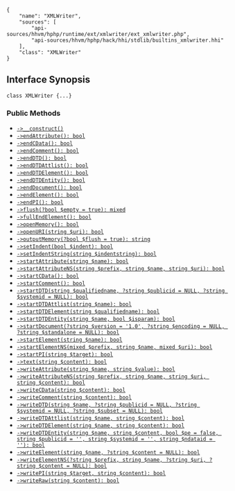 ``` yamlmeta
{
    "name": "XMLWriter",
    "sources": [
        "api-sources/hhvm/hphp/runtime/ext/xmlwriter/ext_xmlwriter.php",
        "api-sources/hhvm/hphp/hack/hhi/stdlib/builtins_xmlwriter.hhi"
    ],
    "class": "XMLWriter"
}
```




## Interface Synopsis




``` Hack
class XMLWriter {...}
```




### Public Methods




+ [` ->__construct() `](</hack/reference/class/XMLWriter/__construct/>)
+ [` ->endAttribute(): bool `](</hack/reference/class/XMLWriter/endAttribute/>)
+ [` ->endCData(): bool `](</hack/reference/class/XMLWriter/endCData/>)
+ [` ->endComment(): bool `](</hack/reference/class/XMLWriter/endComment/>)
+ [` ->endDTD(): bool `](</hack/reference/class/XMLWriter/endDTD/>)
+ [` ->endDTDAttlist(): bool `](</hack/reference/class/XMLWriter/endDTDAttlist/>)
+ [` ->endDTDElement(): bool `](</hack/reference/class/XMLWriter/endDTDElement/>)
+ [` ->endDTDEntity(): bool `](</hack/reference/class/XMLWriter/endDTDEntity/>)
+ [` ->endDocument(): bool `](</hack/reference/class/XMLWriter/endDocument/>)
+ [` ->endElement(): bool `](</hack/reference/class/XMLWriter/endElement/>)
+ [` ->endPI(): bool `](</hack/reference/class/XMLWriter/endPI/>)
+ [` ->flush(?bool $empty = true): mixed `](</hack/reference/class/XMLWriter/flush/>)
+ [` ->fullEndElement(): bool `](</hack/reference/class/XMLWriter/fullEndElement/>)
+ [` ->openMemory(): bool `](</hack/reference/class/XMLWriter/openMemory/>)
+ [` ->openURI(string $uri): bool `](</hack/reference/class/XMLWriter/openURI/>)
+ [` ->outputMemory(?bool $flush = true): string `](</hack/reference/class/XMLWriter/outputMemory/>)
+ [` ->setIndent(bool $indent): bool `](</hack/reference/class/XMLWriter/setIndent/>)
+ [` ->setIndentString(string $indentstring): bool `](</hack/reference/class/XMLWriter/setIndentString/>)
+ [` ->startAttribute(string $name): bool `](</hack/reference/class/XMLWriter/startAttribute/>)
+ [` ->startAttributeNS(string $prefix, string $name, string $uri): bool `](</hack/reference/class/XMLWriter/startAttributeNS/>)
+ [` ->startCData(): bool `](</hack/reference/class/XMLWriter/startCData/>)
+ [` ->startComment(): bool `](</hack/reference/class/XMLWriter/startComment/>)
+ [` ->startDTD(string $qualifiedname, ?string $publicid = NULL, ?string $systemid = NULL): bool `](</hack/reference/class/XMLWriter/startDTD/>)
+ [` ->startDTDAttlist(string $name): bool `](</hack/reference/class/XMLWriter/startDTDAttlist/>)
+ [` ->startDTDElement(string $qualifiedname): bool `](</hack/reference/class/XMLWriter/startDTDElement/>)
+ [` ->startDTDEntity(string $name, bool $isparam): bool `](</hack/reference/class/XMLWriter/startDTDEntity/>)
+ [` ->startDocument(?string $version = '1.0', ?string $encoding = NULL, ?string $standalone = NULL): bool `](</hack/reference/class/XMLWriter/startDocument/>)
+ [` ->startElement(string $name): bool `](</hack/reference/class/XMLWriter/startElement/>)
+ [` ->startElementNS(mixed $prefix, string $name, mixed $uri): bool `](</hack/reference/class/XMLWriter/startElementNS/>)
+ [` ->startPI(string $target): bool `](</hack/reference/class/XMLWriter/startPI/>)
+ [` ->text(string $content): bool `](</hack/reference/class/XMLWriter/text/>)
+ [` ->writeAttribute(string $name, string $value): bool `](</hack/reference/class/XMLWriter/writeAttribute/>)
+ [` ->writeAttributeNS(string $prefix, string $name, string $uri, string $content): bool `](</hack/reference/class/XMLWriter/writeAttributeNS/>)
+ [` ->writeCData(string $content): bool `](</hack/reference/class/XMLWriter/writeCData/>)
+ [` ->writeComment(string $content): bool `](</hack/reference/class/XMLWriter/writeComment/>)
+ [` ->writeDTD(string $name, ?string $publicid = NULL, ?string $systemid = NULL, ?string $subset = NULL): bool `](</hack/reference/class/XMLWriter/writeDTD/>)
+ [` ->writeDTDAttlist(string $name, string $content): bool `](</hack/reference/class/XMLWriter/writeDTDAttlist/>)
+ [` ->writeDTDElement(string $name, string $content): bool `](</hack/reference/class/XMLWriter/writeDTDElement/>)
+ [` ->writeDTDEntity(string $name, string $content, bool $pe = false, string $publicid = '', string $systemid = '', string $ndataid = ''): bool `](</hack/reference/class/XMLWriter/writeDTDEntity/>)
+ [` ->writeElement(string $name, ?string $content = NULL): bool `](</hack/reference/class/XMLWriter/writeElement/>)
+ [` ->writeElementNS(?string $prefix, string $name, ?string $uri, ?string $content = NULL): bool `](</hack/reference/class/XMLWriter/writeElementNS/>)
+ [` ->writePI(string $target, string $content): bool `](</hack/reference/class/XMLWriter/writePI/>)
+ [` ->writeRaw(string $content): bool `](</hack/reference/class/XMLWriter/writeRaw/>)
<!-- HHAPIDOC -->
